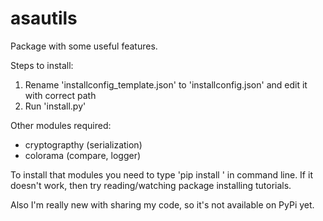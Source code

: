 # asautils
Package with some useful features.

Steps to install:
1. Rename 'installconfig_template.json' to 'installconfig.json' and edit it with correct path
2. Run 'install.py'

Other modules required:
- cryptograpthy (serialization)
- colorama (compare, logger)

To install that modules you need to type 'pip install <modulename>' in command line. If it doesn't work, then try reading/watching package installing tutorials.

Also I'm really new with sharing my code, so it's not available on PyPi yet.
